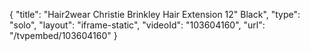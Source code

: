{
    "title": "Hair2wear Christie Brinkley Hair Extension  12\" Black",
    "type": "solo",
    "layout": "iframe-static",
    "videoId": "103604160",
    "url": "\/tvpembed\/103604160"
}